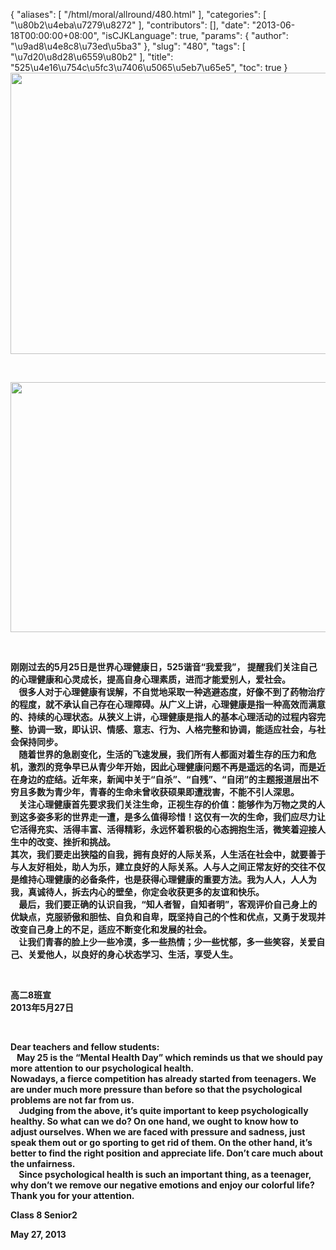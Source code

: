 {
    "aliases": [
        "/html/moral/allround/480.html"
    ],
    "categories": [
        "\u80b2\u4eba\u7279\u8272"
    ],
    "contributors": [],
    "date": "2013-06-18T00:00:00+08:00",
    "isCJKLanguage": true,
    "params": {
        "author": "\u9ad8\u4e8c8\u73ed\u5ba3"
    },
    "slug": "480",
    "tags": [
        "\u7d20\u8d28\u6559\u80b2"
    ],
    "title": "525\u4e16\u754c\u5fc3\u7406\u5065\u5eb7\u65e5",
    "toc": true
}
**<img
    src="https://cdn.tfls.online/mirror/full/c59c662849628f55697e922a6db842abfabf1049.jpg"
    style="display:block;margin-left:auto;margin-right:auto;"
    decoding="async"
    fetchpriority="auto"
    loading="lazy"
    height="450"
    width="600"
/>**

 

**<img
    src="https://cdn.tfls.online/mirror/full/577521e0e4a38fd715b4b6d500fd4238b9468db2.jpg"
    style="display:block;margin-left:auto;margin-right:auto;"
    decoding="async"
    fetchpriority="auto"
    loading="lazy"
    height="400"
    width="600"
/>**

 

**刚刚过去的5月25日是世界心理健康日，525谐音“我爱我”， 提醒我们关注自己的心理健康和心灵成长，提高自身心理素质，进而才能爱别人，爱社会。  
    很多人对于心理健康有误解，不自觉地采取一种逃避态度，好像不到了药物治疗的程度，就不承认自己存在心理障碍。从广义上讲，心理健康是指一种高效而满意的、持续的心理状态。从狭义上讲，心理健康是指人的基本心理活动的过程内容完整、协调一致，即认识、情感、意志、行为、人格完整和协调，能适应社会，与社会保持同步。  
    随着世界的急剧变化，生活的飞速发展，我们所有人都面对着生存的压力和危机，激烈的竞争早已从青少年开始，因此心理健康问题不再是遥远的名词，而是近在身边的症结。近年来，新闻中关于“自杀”、“自残”、“自闭”的主题报道层出不穷且多数为青少年，青春的生命未曾收获硕果即遭戕害，不能不引人深思。  
    关注心理健康首先要求我们关注生命，正视生存的价值：能够作为万物之灵的人到这多姿多彩的世界走一遭，是多么值得珍惜！这仅有一次的生命，我们应尽力让它活得充实、活得丰富、活得精彩，永远怀着积极的心态拥抱生活，微笑着迎接人生中的改变、挫折和挑战。  
其次，我们要走出狭隘的自我，拥有良好的人际关系，人生活在社会中，就要善于与人友好相处，助人为乐，建立良好的人际关系。人与人之间正常友好的交往不仅是维持心理健康的必备条件，也是获得心理健康的重要方法。我为人人，人人为我，真诚待人，拆去内心的壁垒，你定会收获更多的友谊和快乐。  
    最后，我们要正确的认识自我，“知人者智，自知者明”，客观评价自己身上的优缺点，克服骄傲和胆怯、自负和自卑，既坚持自己的个性和优点，又勇于发现并改变自己身上的不足，适应不断变化和发展的社会。  
    让我们青春的脸上少一些冷漠，多一些热情；少一些忧郁，多一些笑容，关爱自己、关爱他人，以良好的身心状态学习、生活，享受人生。**

 

**高二8班宣  
2013年5月27日**

 

**Dear teachers and fellow students:  
   May 25 is the “Mental Health Day” which reminds us that we should pay more attention to our psychological health.  
Nowadays, a fierce competition has already started from teenagers. We are under much more pressure than before so that the psychological problems are not far from us.  
    Judging from the above, it’s quite important to keep psychologically healthy. So what can we do? On one hand, we ought to know how to adjust ourselves. When we are faced with pressure and sadness, just speak them out or go sporting to get rid of them. On the other hand, it’s better to find the right position and appreciate life. Don’t care much about the unfairness.   
    Since psychological health is such an important thing, as a teenager, why don’t we remove our negative emotions and enjoy our colorful life?   
Thank you for your attention.**

**Class 8 Senior2**

**May 27, 2013**

  

